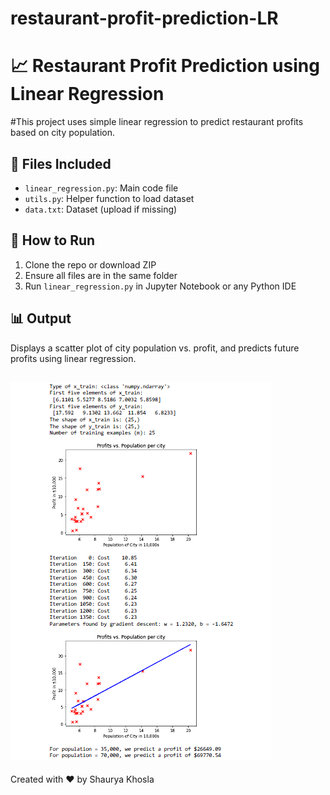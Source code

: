 # restaurant-profit-prediction-LR

# 📈 Restaurant Profit Prediction using Linear Regression

#This project uses simple linear regression to predict restaurant profits based on city population.


## 🔧 Files Included


- `linear_regression.py`: Main code file
- `utils.py`: Helper function to load dataset
- `data.txt`: Dataset (upload if missing)


## 🚀 How to Run
1. Clone the repo or download ZIP
2. Ensure all files are in the same folder
3. Run `linear_regression.py` in Jupyter Notebook or any Python IDE

## 📊 Output

Displays a scatter plot of city population vs. profit, and predicts future profits using linear regression.


![image alt](https://github.com/shauryakhosla11/restaurant-profit-prediction-LR/blob/6e91601f6b1a8b1d4ff9e18a1d8accd7f1598a5b/output.png)
---


Created with ❤️ by Shaurya Khosla
